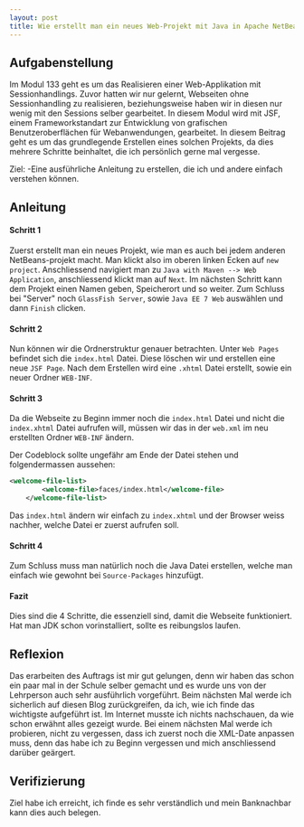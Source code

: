 ```yaml
---
layout: post
title: Wie erstellt man ein neues Web-Projekt mit Java in Apache NetBeans 12.0?
---
```

## Aufgabenstellung

Im Modul 133 geht es um das Realisieren einer Web-Applikation mit Sessionhandlings. Zuvor hatten wir nur gelernt, Webseiten ohne Sessionhandling zu realisieren, beziehungsweise haben wir in diesen nur wenig mit den Sessions selber gearbeitet. In diesem Modul wird mit JSF, einem Frameworkstandart zur Entwicklung von grafischen Benutzeroberflächen für Webanwendungen, gearbeitet. In diesem Beitrag geht es um das grundlegende Erstellen eines solchen Projekts, da dies mehrere Schritte beinhaltet, die ich persönlich gerne mal vergesse.

Ziel:
-Eine ausführliche Anleitung zu erstellen, die ich und andere einfach verstehen können.

## Anleitung

#### Schritt 1
Zuerst erstellt man ein neues Projekt, wie man es auch bei jedem anderen NetBeans-projekt macht.
Man klickt also im oberen linken Ecken auf `new project`. Anschliessend navigiert man zu `Java with Maven --> Web Application`, anschliessend klickt man auf `Next`. Im nächsten Schritt kann dem Projekt einen Namen geben, Speicherort und so weiter. Zum Schluss bei "Server" noch `GlassFish Server`, sowie `Java EE 7 Web` auswählen und dann `Finish` clicken.

#### Schritt 2
Nun können wir die Ordnerstruktur genauer betrachten. Unter `Web Pages` befindet sich die `index.html` Datei. Diese löschen wir und erstellen eine neue `JSF Page`. Nach dem Erstellen wird eine `.xhtml` Datei erstellt, sowie ein neuer Ordner `WEB-INF`.

#### Schritt 3
Da die Webseite zu Beginn immer noch die `index.html` Datei und nicht die `index.xhtml` Datei aufrufen will, müssen wir das in der `web.xml` im neu erstellten Ordner `WEB-INF` ändern. 

Der Codeblock sollte ungefähr am Ende der Datei stehen und folgendermassen aussehen:

```xml
<welcome-file-list>
        <welcome-file>faces/index.html</welcome-file>
    </welcome-file-list>
```

Das `index.html` ändern wir einfach zu `index.xhtml` und der Browser weiss nachher, welche Datei er zuerst aufrufen soll.

#### Schritt 4
Zum Schluss muss man natürlich noch die Java Datei erstellen, welche man einfach wie gewohnt bei `Source-Packages` hinzufügt. 

#### Fazit
Dies sind die 4 Schritte, die essenziell sind, damit die Webseite funktioniert. Hat man JDK schon vorinstalliert, sollte es reibungslos laufen. 

## Reflexion

Das erarbeiten des Auftrags ist mir gut gelungen, denn wir haben das schon ein paar mal in der Schule selber gemacht und es wurde uns von der Lehrperson auch sehr ausführlich vorgeführt. Beim nächsten Mal werde ich sicherlich auf diesen Blog zurückgreifen, da ich, wie ich finde das wichtigste aufgeführt ist. Im Internet musste ich nichts nachschauen, da wie schon erwähnt alles gezeigt wurde. Bei einem nächsten Mal werde ich probieren, nicht zu vergessen, dass ich zuerst noch die XML-Date anpassen muss, denn das habe ich zu Beginn vergessen und mich anschliessend darüber geärgert. 

## Verifizierung
Ziel habe ich erreicht, ich finde es sehr verständlich und mein Banknachbar kann dies auch belegen.


